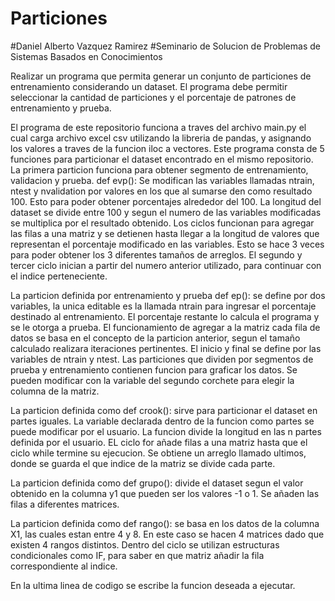 # Particiones
#Daniel Alberto Vazquez Ramirez
#Seminario de Solucion de Problemas de Sistemas Basados en Conocimientos

Realizar un programa que permita generar un conjunto de particiones de entrenamiento considerando un dataset. El programa debe permitir seleccionar la cantidad de particiones y el porcentaje de patrones de entrenamiento y prueba.

El programa de este repositorio funciona a traves del archivo main.py el cual carga archivo excel csv utilizando la libreria de pandas, y asignando los valores a traves de la funcion iloc a vectores. Este programa consta de 5 funciones para particionar el dataset encontrado en el mismo repositorio. 
La primera particion funciona para obtener segmento de entrenamiento, validacion y prueba. def evp():
Se modifican las variables llamadas ntrain, ntest y nvalidation por valores en los que al sumarse den como resultado 100. Esto para poder obtener porcentajes alrededor del 100.
La longitud del dataset se divide entre 100 y segun el numero de las variables modificadas se multiplica por el resultado obtenido.
Los ciclos funcionan para agregar las filas a una matriz y se detienen hasta llegar a la longitud de valores que representan el porcentaje modificado en las variables. Esto se hace 3 veces para poder obtener los 3 diferentes tamaños de arreglos. El segundo y tercer ciclo inician a partir del numero anterior utilizado, para continuar con el indice perteneciente.

La particion definida por entrenamiento y prueba def ep(): se define por dos variables, la unica editable es la llamada ntrain para ingresar el porcentaje destinado al entrenamiento. El porcentaje restante lo calcula el programa y se le otorga a prueba. El funcionamiento de agregar a la matriz cada fila de datos se basa en el concepto de la particion anterior, segun el tamaño calculado realizara iteraciones pertinentes. El inicio y final se define por las variables de ntrain y ntest. Las particiones que dividen por segmentos de prueba y entrenamiento contienen funcion para graficar los datos. Se pueden modificar con la variable del segundo corchete para elegir la columna de la matriz.

La particion definida como def crook(): sirve para particionar el dataset en partes iguales. La variable declarada dentro de la funcion como partes se puede modificar por el usuario. La funcion divide la longitud en las n partes definida por el usuario. EL ciclo for añade filas a una matriz hasta que el ciclo while termine su ejecucion. Se obtiene un arreglo llamado ultimos, donde se guarda el que indice de la matriz se divide cada parte. 

La particion definida como def grupo(): divide el dataset segun el valor obtenido en la columna y1 que pueden ser los valores -1 o 1. Se añaden las filas a diferentes matrices. 

La particion definida como def rango(): se basa en los datos de la columna X1, las cuales estan entre 4 y 8. En este caso se hacen 4 matrices dado que existen 4 rangos distintos. Dentro del ciclo se utilizan estructuras condicionales como IF, para saber en que matriz añadir la fila correspondiente al indice.

En la ultima linea de codigo se escribe la funcion deseada a ejecutar.


